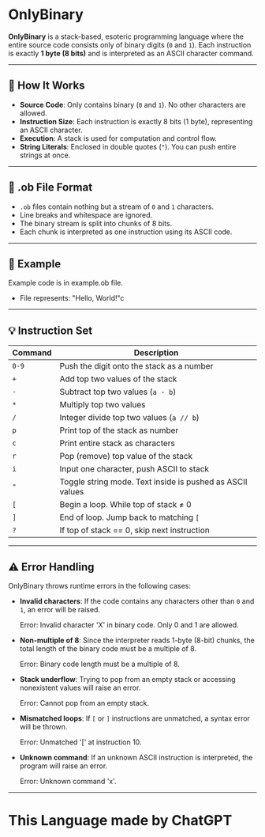 # OnlyBinary

**OnlyBinary** is a stack-based, esoteric programming language where the entire source code consists only of binary digits (`0` and `1`). Each instruction is exactly **1 byte (8 bits)** and is interpreted as an ASCII character command.

---

## 🔧 How It Works

- **Source Code**: Only contains binary (`0` and `1`). No other characters are allowed.
- **Instruction Size**: Each instruction is exactly 8 bits (1 byte), representing an ASCII character.
- **Execution**: A stack is used for computation and control flow.
- **String Literals**: Enclosed in double quotes (`"`). You can push entire strings at once.

---

## 📁 .ob File Format

- `.ob` files contain nothing but a stream of `0` and `1` characters.
- Line breaks and whitespace are ignored.
- The binary stream is split into chunks of 8 bits.
- Each chunk is interpreted as one instruction using its ASCII code.

---

## 📜 Example

Example code is in example.ob file. 
- File represents: "Hello, World!"c

---

## 💡 Instruction Set

| Command | Description                                               |
| ------- | --------------------------------------------------------- |
| `0-9`   | Push the digit onto the stack as a number                 |
| `+`     | Add top two values of the stack                           |
| `-`     | Subtract top two values (`a - b`)                         |
| `*`     | Multiply top two values                                   |
| `/`     | Integer divide top two values (`a // b`)                  |
| `p`     | Print top of the stack as number                          |
| `c`     | Print entire stack as characters                          |
| `r`     | Pop (remove) top value of the stack                       |
| `i`     | Input one character, push ASCII to stack                  |
| `"`     | Toggle string mode. Text inside is pushed as ASCII values |
| `[`     | Begin a loop. While top of stack ≠ 0                      |
| `]`     | End of loop. Jump back to matching `[`                    |
| `?`     | If top of stack == 0, skip next instruction               |

---
## ⚠️ Error Handling

OnlyBinary throws runtime errors in the following cases:

- **Invalid characters**: If the code contains any characters other than `0` and `1`, an error will be raised.

   Error: Invalid character 'X' in binary code. Only 0 and 1 are allowed.

- **Non-multiple of 8**: Since the interpreter reads 1-byte (8-bit) chunks, the total length of the binary code must be a multiple of 8.

   Error: Binary code length must be a multiple of 8.

- **Stack underflow**: Trying to pop from an empty stack or accessing nonexistent values will raise an error.

   Error: Cannot pop from an empty stack.

- **Mismatched loops**: If `[` or `]` instructions are unmatched, a syntax error will be thrown.

   Error: Unmatched '[' at instruction 10.

- **Unknown command**: If an unknown ASCII instruction is interpreted, the program will raise an error.

   Error: Unknown command 'x'.

---

# This Language made by ChatGPT
